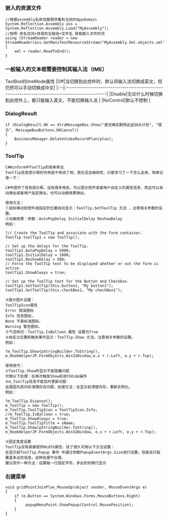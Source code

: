 ### 嵌入的资源文件 ###
```
//根据assembly名称加载程序集到当前的Appdomain
System.Reflection.Assembly ass = System.Reflection.Assembly.Load("MyAssembly");
//按照 命名空间+目录的全路径+文件名 获取嵌入文件的流
using (StreamReader reader = new StreamReader(ass.GetManifestResourceStream("MyAssembly.Xml.objects.xml")))
{
    xml = reader.ReadToEnd();
}
```
### 一般输入的文本框需要控制其输入法（IME） ###
TextBox的ImeMode属性
|Off|当切换到此控件时，默认将输入法切换成英文，但仍然可以手动切换成中文|
|:--|:--------------------------------------------------------------------------------------------------|
|Disable|无论什么时候切换到此控件上，都只能输入英文，不能切换输入法            |
|NoControl|默认不控制                                                                                    |
### DialogResult ###
```
if (DialogResult.OK == XtraMessageBox.Show("是否确定删除此监测点计划", "提示", MessageBoxButtons.OKCancel))
{
    BusinessManager.DeleteVideoRecordPlan(plan);
}
```

### ToolTip ###
```
C#Winform中ToolTip的简单用法 
ToolTip信息提示框的作用就不用说了吧，我也没去细研究，只是学习了一下怎么去用，简单记录一下：

C#中提供了信息提示框，这有很多用处，可以提示控件或者用户自定义的属性信息，而且可以自动弹出或者用户指定弹出，也可以动画效果弹出。

使用方法：
①鼠标移动到控件或指定的位置自动显示：ToolTip.SetToolTip 方法 ，注意相关参数的设置。
②动画效果：参数：AutoPopDelay InitialDelay ReshowDelay
例如：

?// Create the ToolTip and associate with the Form container. 
ToolTip toolTip1 = new ToolTip(); 
 
// Set up the delays for the ToolTip. 
toolTip1.AutoPopDelay = 5000; 
toolTip1.InitialDelay = 1000; 
toolTip1.ReshowDelay = 500; 
// Force the ToolTip text to be displayed whether or not the form is active. 
toolTip1.ShowAlways = true; 
     
// Set up the ToolTip text for the Button and Checkbox. 
toolTip1.SetToolTip(this.button1, "My button1"); 
toolTip1.SetToolTip(this.checkBox1, "My checkBox1"); 

③提示图片设置：
ToolTipIcon属性
Error 错误图标 
Info 信息图标。 
None 不是标准图标。 
Warning 警告图标。 
④气泡样式：ToolTip.IsBalloon 属性 设置为True
⑤自定义位置和触发事件显示：ToolTip.Show 方法，注意相关参数的设置。
例如：

?m_ToolTip.Show(pStringBuilder.ToString(),  
m_HookHelperJP.FormObjects.Win32Window,e.x + r.Left, e.y + r.Top); 

使用技巧：
①ToolTip.Show时显示不能隐藏问题
可做以下处理：在再次触发Show前进行Hide操作
②m_ToolTip信息不能及时更新问题
这是因为其内存清理存在问题，处理方法：在显示前清楚内存，重新实例化。
例如：

?m_ToolTip.Dispose(); 
m_ToolTip = new ToolTip(); 
m_ToolTip.ToolTipIcon = ToolTipIcon.Info; 
//m_ToolTip.IsBalloon = true; 
m_ToolTip.ShowAlways = true; 
m_ToolTip.ToolTipTitle = sName; 
m_ToolTip.Show(pStringBuilder.ToString(),  
m_HookHelperJP.FormObjects.Win32Window, e.x + r.Left, e.y + r.Top); 

③固定宽度设置
ToolTip没有直接提供Width属性，找了很久可用以下方法设置：
在显示前ToolTip.Popup 事件 中通过参数PopupEventArgs.Size进行设置。但是这只能覆盖多出的信息。这种处理不合理。
建议另外一种方法：设置每一行固定字符，多出的则换行显示
```

### 右键菜单 ###
```
void gridPointJoinPlan_MouseUp(object sender, MouseEventArgs e)
{
    if (e.Button == System.Windows.Forms.MouseButtons.Right)
    {
         popupMenuPoint.ShowPopup(Control.MousePosition);
    }
}
```